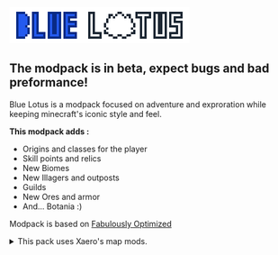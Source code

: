 ![Blue Lotus](https://raw.githubusercontent.com/tazta2ra/bluelotus/main/assets/logo/hires/bluelotushires.png)

<h2>The modpack is in beta, expect bugs and bad preformance!</h2>

Blue Lotus is a modpack focused on adventure and exproration while keeping minecraft's iconic style and feel. 


<b>This modpack adds :</b>
- Origins and classes for the player
- Skill points and relics
- New Biomes
- New Illagers and outposts
- Guilds
- New Ores and armor
- And... Botania :)

Modpack is based on [Fabulously Optimized](https://modrinth.com/modpack/fabulously-optimized)

<details>
<summary>This pack uses Xaero's map mods.</summary>
<a href="https://www.curseforge.com/minecraft/mc-mods/xaeros-minimap">Xaero's Minimap<a>

<a href="https://www.curseforge.com/minecraft/mc-mods/xaeros-world-map">Xaero's World Map<a>
</details>
